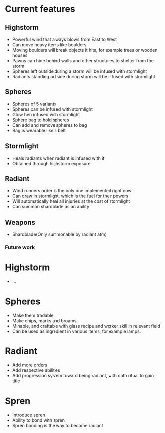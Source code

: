 # Current features

## Highstorm
* Powerful wind that always blows from East to West
* Can move heavy items like boulders
* Moving boulders will break objects it hits, for example trees or wooden houses
* Pawns can hide behind walls and other structures to shelter from the storm
* Spheres left outside during a storm will be infused with stormlight
* Radiants standing outside during storm will be infused with stormlight

## Spheres
* Spheres of 5 variants
* Spheres can be infused with stormlight
* Glow hen infused with stormlight
* Sphere bag to hold spheres
* Can add and remove spheres to bag
* Bag is wearable like a belt

## Stormlight
* Heals radiants when radiant is infused with it
* Obtained through highstorm exposure

## Radiant
* Wind runners order is the only one implemented right now
* Can draw in stormlight, which is the fuel for their powers
* Will automatically heal all injuries at the cost of stormlight
* Can summon shardblade as an ability

## Weapons
* Shardblade(Only summonable by radiant atm)

### Future work

# Highstorm
* ...

# Spheres
* Make them tradable
* Make chips, marks and broams
* Minable, and craftable with glass recipe and worker skill in relevant field
* Can be used as ingredient in various items, for example lamps.

# Radiant
* Add more orders
* Add respective abilities
* Add progression system toward being radiant, with oath ritual to gain title

# Spren
* Introduce spren
* Ability to bond with spren
* Spren bonding is the way to become radiant







